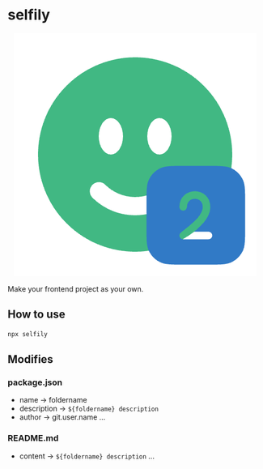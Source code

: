 # selfily

<p align="center">
  <a href="https://raw.githubusercontent.com/micaiguai/mix-icon/refs/heads/main/assets/icon.png">
    <img src="https://raw.githubusercontent.com/micaiguai/mix-icon/refs/heads/main/assets/icon.png">
  </a>
</p>

Make your frontend project as your own.

## How to use
```bash
npx selfily
```

## Modifies
### package.json
- name -> foldername
- description -> `${foldername} description`
- author -> git.user.name
...

### README.md
- content -> `${foldername} description`
...

